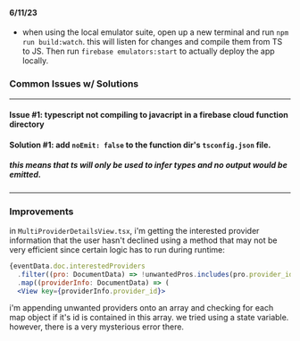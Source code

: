 #### 6/11/23
- when using the local emulator suite, open up a new terminal and run `npm run build:watch`. this will listen for changes and compile them from TS to JS. Then run `firebase emulators:start` to actually deploy the app locally. 


### Common Issues w/ Solutions
------------------------------------------------------------------------------------------------------------------------------------------------------------------------------------------------------------
#### Issue #1: typescript not compiling to javacript in a firebase cloud function directory
#### Solution #1: add `noEmit: false` to the function dir's `tsconfig.json` file. 
##### this means that ts will only be used to infer types and no output would be emitted. 
____________________________________________________________________________________________________________________________________________________________________________________________________________

### Improvements
in `MultiProviderDetailsView.tsx`, i'm getting the interested provider information that the user hasn't declined using a method that may not be very efficient since certain logic has to run during runtime:
```jsx
{eventData.doc.interestedProviders
  .filter((pro: DocumentData) => !unwantedPros.includes(pro.provider_id))
  .map((providerInfo: DocumentData) => (
  <View key={providerInfo.provider_id}>
```
i'm appending unwanted providers onto an array and checking for each map object if it's id is contained in this array. we tried using a state variable. however, there is a very mysterious error there. 
